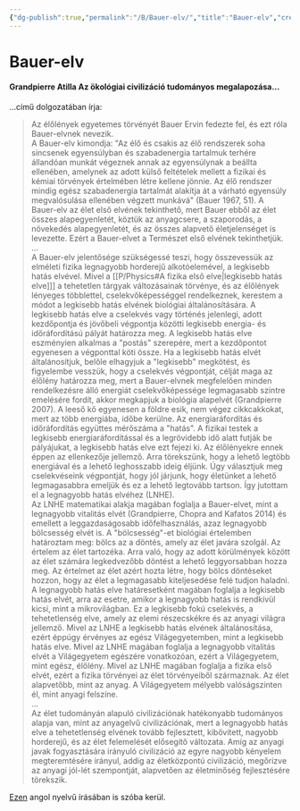 ```yaml
---
{"dg-publish":true,"permalink":"/B/Bauer-elv/","title":"Bauer-elv","created":"2023-11-09T08:34","updated":"2024-10-24T22:11"}
---
```



# Bauer-elv

#### Grandpierre Atilla Az ökológiai civilizáció tudományos megalapozása...

...című dolgozatában írja:  
> Az élőlények egyetemes törvényét Bauer Ervin fedezte fel, és ezt róla Bauer-elvnek nevezik.  
> A Bauer-elv kimondja: "Az élő és csakis az élő rendszerek soha sincsenek egyensúlyban és szabadenergia tartalmuk terhére állandóan munkát végeznek annak az egyensúlynak a beállta ellenében, amelynek az adott külső feltételek mellett a fizikai és kémiai törvények értelmében létre kellene jönnie. Az élő rendszer mindig egész szabadenergia tartalmát alakítja át a várható egyensúly megvalósulása ellenében végzett munkává" (Bauer 1967, 51). A Bauer-elv az élet első elvének tekinthető, mert Bauer ebből az élet összes alapegyenletét, köztük az anyagcsere, a szaporodás, a növekedés alapegyenletét, és az összes alapvető életjelenséget is levezette. Ezért a Bauer-elvet a Természet első elvének tekinthetjük.  
> ...  
> A Bauer-elv jelentősége szükségessé teszi, hogy összevessük az elméleti fizika legnagyobb horderejű alkotóelemével, a legkisebb hatás elvével. Mivel a [[P/Physics#A fizika első elve\|legkisebb hatás elve]]\] a tehetetlen tárgyak változásainak törvénye, és az élőlények lényeges többlettel, cselekvőképességgel rendelkeznek, kerestem a módot a legkisebb hatás elvének biológiai általánosítására. A legkisebb hatás elve a cselekvés vagy történés jelenlegi, adott kezdőpontja és jövőbeli végpontja közötti legkisebb energia- és időráfordítású pályát határozza meg. A legkisebb hatás elve eszményien alkalmas a "postás" szerepére, mert a kezdőpontot egyenesen a végponttal köti össze. Ha a legkisebb hatás elvét általánosítjuk, belőle elhagyjuk a "legkisebb" megkötést, és figyelembe vesszük, hogy a cselekvés végpontját, célját maga az élőlény határozza meg, mert a Bauer-elvnek megfelelően minden rendelkezésre álló energiát cselekvőképessége legmagasabb szintre emelésére fordít, akkor megkapjuk a biológia alapelvét (Grandpierre 2007). A leeső kő egyenesen a földre esik, nem végez cikkcakkokat, mert az több energiába, időbe kerülne. Az energiaráfordítás és időráfordítás együttes mérőszáma a "hatás". A fizikai testek a legkisebb energiaráfordítással és a legrövidebb idő alatt futják be pályájukat, a legkisebb hatás elve ezt fejezi ki. Az élőlényekre ennek éppen az ellenkezője jellemző. Arra törekszünk, hogy a lehető legtöbb energiával és a lehető leghosszabb ideig éljünk. Úgy választjuk meg cselekvéseink végpontját, hogy jól járjunk, hogy életünket a lehető legmagasabbra emeljük és ez a lehető legtovább tartson. Így jutottam el a legnagyobb hatás elvéhez (LNHE).  
> Az LNHE matematikai alakja magában foglalja a Bauer-elvet, mint a legnagyobb vitalitás elvét (Grandpierre, Chopra and Kafatos 2014) és emellett a leggazdaságosabb időfelhasználás, azaz legnagyobb bölcsesség elvét is. A "bölcsesség"-et biológiai értelemben határoztam meg: bölcs az a döntés, amely az élet javára szolgál. Az értelem az élet tartozéka. Arra való, hogy az adott körülmények között az élet számára legkedvezőbb döntést a lehető leggyorsabban hozza meg. Az értelmet az élet azért hozta létre, hogy bölcs döntéseket hozzon, hogy az élet a legmagasabb kiteljesedése felé tudjon haladni. A legnagyobb hatás elve határesetként magában foglalja a legkisebb hatás elvét, arra az esetre, amikor a legnagyobb hatás is rendkívül kicsi, mint a mikrovilágban. Ez a legkisebb fokú cselekvés, a tehetetlenség elve, amely az elemi részecskékre és az anyagi világra jellemző. Mivel az LNHE a legkisebb hatás elvének általánosítása, ezért éppúgy érvényes az egész Világegyetemben, mint a legkisebb hatás elve. Mivel az LNHE magában foglalja a legnagyobb vitalitás elvét a Világegyetem egészére vonatkozóan, ezért a Világegyetem, mint egész, élőlény. Mivel az LNHE magában foglalja a fizika első elvét, ezért a fizika törvényei az élet törvényeiből származnak. Az élet alapvetőbb, mint az anyag. A Világegyetem mélyebb valóságszinten él, mint anyagi felszíne.  
> ...  
> Az élet tudományán alapuló civilizációnak hatékonyabb tudományos alapja van, mint az anyagelvű civilizációnak, mert a legnagyobb hatás elve a tehetetlenség elvének tovább fejlesztett, kibővített, nagyobb horderejű, és az élet felemelését elősegítő változata. Amíg az anyagi javak fogyasztására irányuló civilizáció az egyre nagyobb kényelem megteremtésére irányul, addig az életközpontú civilizáció, megőrizve az anyagi jól-lét szempontját, alapvetően az életminőség fejlesztésére törekszik.  

[Ezen](https://academia.edu/642626/Fundamental_complexity_measures_of_life) angol nyelvű írásában is szóba kerül.  